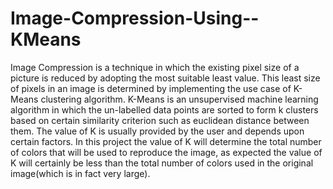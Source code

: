 # Image-Compression-Using--KMeans
Image Compression is a technique in which the existing pixel size of a picture is reduced by adopting the most suitable least value. This least size of pixels in an image is determined by implementing the use case of K-Means clustering algorithm. K-Means is an unsupervised machine learning algorithm in which the un-labelled data points are sorted to form k clusters based on certain similarity criterion such as euclidean distance between them. The value of K is usually provided by the user and depends upon certain factors. In this project the value of K will determine the total number of colors that will be used to reproduce the image, as expected the value of K will certainly be less than the total number of colors used in the original image(which is in fact very large).  
